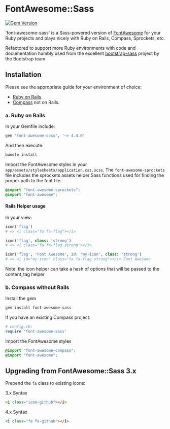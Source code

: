 # FontAwesome::Sass

[![Gem Version](https://badge.fury.io/rb/font-awesome-sass.svg)](https://badge.fury.io/rb/font-awesome-sass)

'font-awesome-sass' is a Sass-powered version of [FontAwesome](http://fortawesome.github.io/Font-Awesome/) for your Ruby projects and plays nicely with 
 Ruby on Rails, Compass, Sprockets, etc.
 
 Refactored to support more Ruby environments with code and documentation humbly used from the excellent
 [bootstrap-sass](https://github.com/twbs/bootstrap-sass) project by the Bootstrap team 

## Installation

Please see the appropriate guide for your environment of choice:

* [Ruby on Rails](#a-ruby-on-rails).
* [Compass](#b-compass-without-rails) not on Rails.

### a. Ruby on Rails

In your Gemfile include:

```ruby
gem 'font-awesome-sass', '~> 4.4.0'
```

And then execute:

```sh
bundle install
```

Import the FontAwesome styles in your `app/assets/stylesheets/application.css.scss`. The `font-awesome-sprockets` file
includes the sprockets assets helper Sass functions used for finding the proper path to the font file.

```scss
@import "font-awesome-sprockets";
@import "font-awesome";
```

#### Rails Helper usage

In your view:

```ruby
icon('flag')
# => <i class="fa fa-flag"></i>
```

```ruby
icon('flag', class: 'strong')
# => <i class="fa fa-flag strong"></i>
```

```ruby
icon('flag', 'Font Awesome', id: 'my-icon', class: 'strong')
# => <i id="my-icon" class="fa fa-flag strong"></i> Font Awesome
```

Note: the icon helper can take a hash of options that will be passed to the content_tag helper

### b. Compass without Rails

Install the gem

```sh
gem install font-awesome-sass
```

If you have an existing Compass project:

```ruby
# config.rb:
require 'font-awesome-sass'
```

Import the FontAwesome styles

```scss
@import "font-awesome-compass";
@import "font-awesome";
```

## Upgrading from FontAwesome::Sass 3.x

Prepend the `fa` class to existing icons:

3.x Syntax

```html
<i class="icon-github"></i>
```

4.x Syntax

```html
<i class="fa fa-github"></i>
```
